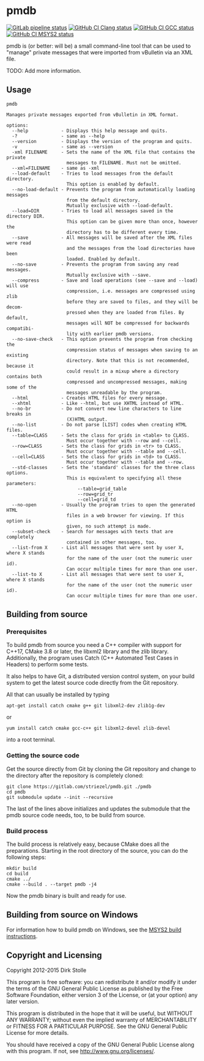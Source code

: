 # pmdb

[![GitLab pipeline status](https://gitlab.com/striezel/pmdb/badges/master/pipeline.svg)](https://gitlab.com/striezel/pmdb/-/pipelines)
[![GitHub CI Clang status](https://github.com/striezel/pmdb/workflows/Clang/badge.svg)](https://github.com/striezel/pmdb/actions)
[![GitHub CI GCC status](https://github.com/striezel/pmdb/workflows/GCC/badge.svg)](https://github.com/striezel/pmdb/actions)
[![GitHub CI MSYS2 status](https://github.com/striezel/pmdb/workflows/MSYS2/badge.svg)](https://github.com/striezel/pmdb/actions)

pmdb is (or better: will be) a small command-line tool that can be used to
"manage" private messages that were imported from vBulletin via an XML file.

TODO: Add more information.

## Usage

```
pmdb

Manages private messages exported from vBulletin in XML format.

options:
  --help            - Displays this help message and quits.
  -?                - same as --help
  --version         - Displays the version of the program and quits.
  -v                - same as --version
  -xml FILENAME     - Sets the name of the XML file that contains the private
                      messages to FILENAME. Must not be omitted.
  --xml=FILENAME    - same as -xml
  --load-default    - Tries to load messages from the default directory.
                      This option is enabled by default.
  --no-load-default - Prevents the program from automatically loading messages
                      from the default directory.
                      Mutually exclusive with --load-default.
  --load=DIR        - Tries to load all messages saved in the directory DIR.
                      This option can be given more than once, however the
                      directory has to be different every time.
  --save            - All messages will be saved after the XML files were read
                      and the messages from the load directories have been
                      loaded. Enabled by default.
  --no-save         - Prevents the program from saving any read messages.
                      Mutually exclusive with --save.
  --compress        - Save and load operations (see --save and --load) will use
                      compression, i.e. messages are compressed using zlib
                      before they are saved to files, and they will be decom-
                      pressed when they are loaded from files. By default,
                      messages will NOT be compressed for backwards compatibi-
                      lity with earlier pmdb versions.
  --no-save-check   - This option prevents the program from checking the
                      compression status of messages when saving to an existing
                      directory. Note that this is not recommended, because it
                      could result in a mixup where a directory contains both
                      compressed and uncompressed messages, making some of the
                      messages unreadable by the program.
  --html            - Creates HTML files for every message.
  --xhtml           - Like --html, but use XHTML instead of HTML.
  --no-br           - Do not convert new line characters to line breaks in
                      (X)HTML output.
  --no-list         - Do not parse [LIST] codes when creating HTML files.
  --table=CLASS     - Sets the class for grids in <table> to CLASS.
                      Must occur together with --row and --cell.
  --row=CLASS       - Sets the class for grids in <tr> to CLASS.
                      Must occur together with --table and --cell.
  --cell=CLASS      - Sets the class for grids in <td> to CLASS.
                      Must occur together with --table and --row.
  --std-classes     - Sets the 'standard' classes for the three class options.
                      This is equivalent to specifying all these parameters:
                          --table=grid_table
                          --row=grid_tr
                          --cell=grid_td
  --no-open         - Usually the program tries to open the generated HTML
                      files in a web browser for viewing. If this option is
                      given, no such attempt is made.
  --subset-check    - Search for messages with texts that are completely
                      contained in other messages, too.
  --list-from X     - List all messages that were sent by user X, where X stands
                      for the name of the user (not the numeric user id).
                      Can occur multiple times for more than one user.
  --list-to X       - List all messages that were sent to user X, where X stands
                      for the name of the user (not the numeric user id).
                      Can occur multiple times for more than one user.
```

## Building from source

### Prerequisites

To build pmdb from source you need a C++ compiler with support for C++17,
CMake 3.8 or later, the libxml2 library and the zlib library. Additionally, the
program uses Catch (C++ Automated Test Cases in Headers) to perform some tests.

It also helps to have Git, a distributed version control system, on your build
system to get the latest source code directly from the Git repository.

All that can usually be installed by typing

    apt-get install catch cmake g++ git libxml2-dev zlib1g-dev

or

    yum install catch cmake gcc-c++ git libxml2-devel zlib-devel

into a root terminal.

### Getting the source code

Get the source directly from Git by cloning the Git repository and change to
the directory after the repository is completely cloned:

    git clone https://gitlab.com/striezel/pmdb.git ./pmdb
    cd pmdb
    git submodule update --init --recursive

The last of the lines above initializes and updates the submodule that the
pmdb source code needs, too, to be build from source.

### Build process

The build process is relatively easy, because CMake does all the preparations.
Starting in the root directory of the source, you can do the following steps:

    mkdir build
    cd build
    cmake ../
    cmake --build . --target pmdb -j4

Now the pmdb binary is built and ready for use.

## Building from source on Windows

For information how to build pmdb on Windows, see the
[MSYS2 build instructions](./documentation/msys2-build.md).

## Copyright and Licensing

Copyright 2012-2015 Dirk Stolle

This program is free software: you can redistribute it and/or modify
it under the terms of the GNU General Public License as published by
the Free Software Foundation, either version 3 of the License, or
(at your option) any later version.

This program is distributed in the hope that it will be useful,
but WITHOUT ANY WARRANTY; without even the implied warranty of
MERCHANTABILITY or FITNESS FOR A PARTICULAR PURPOSE.  See the
GNU General Public License for more details.

You should have received a copy of the GNU General Public License
along with this program.  If not, see <http://www.gnu.org/licenses/>.
